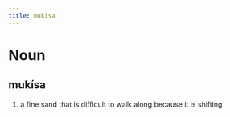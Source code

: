 ```yaml
---
title: mukisa
---
```


Noun
================================

mukísa
----------------

1. a fine sand that is difficult to walk along because it is shifting
